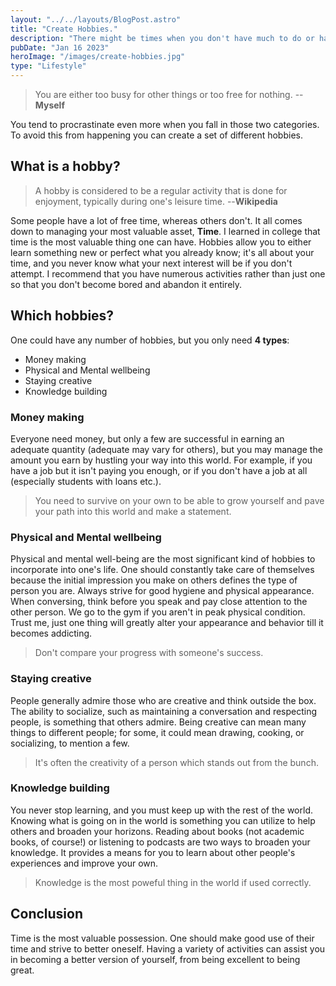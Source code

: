 ```yaml
---
layout: "../../layouts/BlogPost.astro"
title: "Create Hobbies."
description: "There might be times when you don't have much to do or have too much to do. Having hobbies can help you deal with that part of your life."
pubDate: "Jan 16 2023"
heroImage: "/images/create-hobbies.jpg"
type: "Lifestyle"
---
```


> You are either too busy for other things or too free for nothing. \--**Myself**

You tend to procrastinate even more when you fall in those two categories. To avoid this from happening you can create a set of different hobbies.

## What is a hobby?

> A hobby is considered to be a regular activity that is done for enjoyment, typically during one's leisure time.
> \--**Wikipedia**

Some people have a lot of free time, whereas others don't.
It all comes down to managing your most valuable asset, **Time**.
I learned in college that time is the most valuable thing one can have.
Hobbies allow you to either learn something new or perfect what you already know; it's all about your time, and you never know what your next interest will be if you don't attempt.
I recommend that you have numerous activities rather than just one so that you don't become bored and abandon it entirely.

## Which hobbies?

One could have any number of hobbies, but you only need **4 types**:

- Money making
- Physical and Mental wellbeing
- Staying creative
- Knowledge building

### Money making

Everyone need money, but only a few are successful in earning an adequate quantity (adequate may vary for others), but you may manage the amount you earn by hustling your way into this world.
For example, if you have a job but it isn't paying you enough, or if you don't have a job at all (especially students with loans etc.).

> You need to survive on your own to be able to grow yourself and pave your path into this world and make a statement.

### Physical and Mental wellbeing

Physical and mental well-being are the most significant kind of hobbies to incorporate into one's life.
One should constantly take care of themselves because the initial impression you make on others defines the type of person you are.
Always strive for good hygiene and physical appearance.
When conversing, think before you speak and pay close attention to the other person.
We go to the gym if you aren't in peak physical condition.
Trust me, just one thing will greatly alter your appearance and behavior till it becomes addicting.

> Don't compare your progress with someone's success.

### Staying creative

People generally admire those who are creative and think outside the box.
The ability to socialize, such as maintaining a conversation and respecting people, is something that others admire.
Being creative can mean many things to different people; for some, it could mean drawing, cooking, or socializing, to mention a few.

> It's often the creativity of a person which stands out from the bunch.

### Knowledge building

You never stop learning, and you must keep up with the rest of the world.
Knowing what is going on in the world is something you can utilize to help others and broaden your horizons.
Reading about books (not academic books, of course!) or listening to podcasts are two ways to broaden your knowledge.
It provides a means for you to learn about other people's experiences and improve your own.

> Knowledge is the most poweful thing in the world if used correctly.

## Conclusion

Time is the most valuable possession.
One should make good use of their time and strive to better oneself.
Having a variety of activities can assist you in becoming a better version of yourself, from being excellent to being great.
